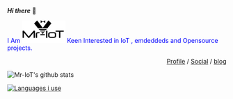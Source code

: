 ***Hi there*** 👋

<!--
**V33RU/v33ru** is a ✨ _special_ ✨ repository because its `README.md` (this file) appears on your GitHub profile.

Here are some ideas to get you started:

- 🔭 I’m currently working on ...
- 🌱 I’m currently learning ...
- 👯 I’m looking to collaborate on ...
- 🤔 I’m looking for help with ...
- 💬 Ask me about ...
- 📫 How to reach me: ...
- 😄 Pronouns: ...
- ⚡ Fun fact: ...
-->

<span style="color:blue">I Am <img width="100" alt="Screenshot" src="https://github.com/V33RU/v33ru/blob/main/logo%20in%20illustrator.jpg">
Keen Interested in IoT , emdeddeds and Opensource projects. </span>


<p align="right">
  <a href="https://www.linkedin.com/in/veeraiot/" target="_blank">Profile</a>  /  <a href="https://twitter.com/v33riot" target="_blank">Social</a>   /  <a href="https://iotpentest.com" target="_blank">blog</a>
</p>

![Mr-IoT's github stats](https://github-readme-stats.vercel.app/api?username=v33ru&show_icons=true&theme=dracula)

[![Languages i use](https://github-readme-stats.vercel.app/api/top-langs/?username=v33ru&layout=compact)](https://github.com/anuraghazra/github-readme-stats)

